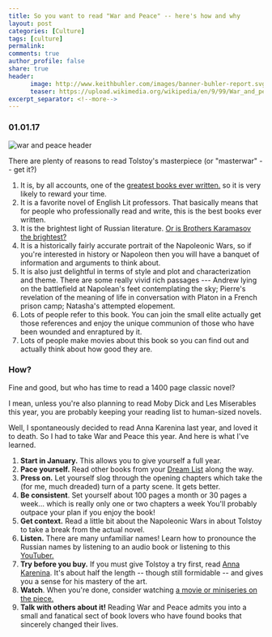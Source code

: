 ```yaml
---
title: So you want to read "War and Peace" -- here's how and why
layout: post
categories: [Culture]
tags: [culture]
permalink: 
comments: true
author_profile: false
share: true
header:
      image: http://www.keithbuhler.com/images/banner-buhler-report.svg
      teaser: https://upload.wikimedia.org/wikipedia/en/9/99/War_and_peace_2016_tv_series_titlecard.jpg
excerpt_separator: <!--more-->
---
```


### 01.01.17

![war and peace header](https://upload.wikimedia.org/wikipedia/en/9/99/War_and_peace_2016_tv_series_titlecard.jpg)

There are plenty of reasons to read Tolstoy's masterpiece (or "masterwar" -- get it?)

1. It is, by all accounts, one of the [greatest books ever written.](http://thegreatestbooks.org/) so it is very likely to reward your time.
2. It is a favorite novel of English Lit professors. That basically means that for people who professionally read and write, this is the best books ever written. 
3. It is the brightest light of Russian literature. [Or is Brothers Karamasov the brightest?](http://www.themillions.com/2012/04/tolstoy-or-dostoevsky-8-experts-on-whos-greater.html)
4. It is a historically fairly accurate portrait of the Napoleonic Wars, so if you're interested in history or Napoleon then you will have a banquet of information and arguments to think about.
5. It is also just delightful in terms of style and plot and characterization and theme. There are some really vivid rich passages ---  Andrew lying on the battlefield at Napolean's feet contemplating the sky; Pierre's revelation of the meaning of life in conversation with Platon in a French prison camp; Natasha's attempted elopement.  
6. Lots of people refer to this book. You can join the small elite actually get those references and enjoy the unique communion of those who have been wounded and enraptured by it. 
7. Lots of people make movies about this book so you can find out and actually think about how good they are. 

<!--more-->

### How?

Fine and good, but who has time to read a 1400 page classic novel? 

I mean, unless you're also planning to read Moby Dick and Les Miserables this year, you are probably keeping your reading list to human-sized novels.

Well, I spontaneously decided to read Anna Karenina last year, and loved it to death. So I had to take War and Peace this year. And here is what I've learned.


1. **Start in January.**  This allows you to give yourself a full year.
2. **Pace yourself.** Read other books from your [Dream List](http://www.readingintentionally.com/2012/10/building-your-list-part-3-brainstorm.html) along the way.
3. **Press on.** Let yourself slog through the opening chapters which take the (for me, much dreaded) turn of a party scene. It gets better.
4. **Be consistent**. Set yourself about 100 pages a month or 30 pages a week... which is really only one or two chapters a week You'll probably outpace your plan if you enjoy the book!
5. **Get context.** Read a little bit about the Napoleonic Wars in about Tolstoy to take a break from the actual novel.
6. **Listen.** There are many unfamiliar names! Learn how to pronounce the Russian names by listening to an audio book or listening to this [YouTuber.](https://youtu.be/hk5iD1MoakY?t=29s)
7. **Try before you buy.** If you must give Tolstoy a try first, read [Anna Karenina](http://www.gutenberg.org/files/1399/1399-h/1399-h.htm). It's about half the length -- though still formidable -- and gives you a sense for his mastery of the art.
8. **Watch**. When you're done, consider watching [a movie or miniseries on the piece.](http://www.imdb.com/find?ref_=nv_sr_fn&q=war+and+peace&s=all)
9. **Talk with others about it!** Reading War and Peace admits you into a small and fanatical sect of book lovers who have found books that sincerely changed their lives.

